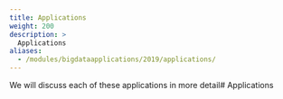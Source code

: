 ```yaml
---
title: Applications
weight: 200 
description: >
  Applications
aliases:
  - /modules/bigdataapplications/2019/applications/
---
```


We will discuss each of these applications in more detail# Applications
